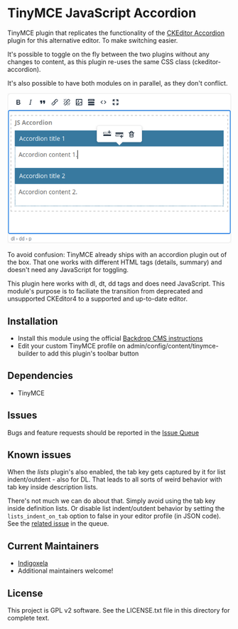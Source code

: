 # TinyMCE JavaScript Accordion

TinyMCE plugin that replicates the functionality of the [CKEditor Accordion](https://backdropcms.org/project/ckeditor_accordion)
plugin for this alternative editor. To make switching easier.

It's possible to toggle on the fly between the two plugins without any
changes to content, as this plugin re-uses the same CSS class
(ckeditor-accordion).

It's also possible to have both modules on in parallel, as they don't
conflict.

![Screenshot of the open editor](https://raw.githubusercontent.com/backdrop-contrib/tinymce_js_accordion/1.x-1.x/screenshots/tinymce-js-accordion.png)

To avoid confusion: TinyMCE already ships with an accordion plugin out of the
box. That one works with different HTML tags (details, summary) and doesn't need
any JavaScript for toggling.

This plugin here works with dl, dt, dd tags and does need JavaScript. This
module's purpose is to faciliate the transition from deprecated and unsupported
CKEditor4 to a supported and up-to-date editor.

## Installation

- Install this module using the official [Backdrop CMS instructions](https://docs.backdropcms.org/documentation/extend-with-modules)
- Edit your custom TinyMCE profile on admin/config/content/tinymce-builder to
  add this plugin's toolbar button

## Dependencies

- TinyMCE

## Issues

Bugs and feature requests should be reported in the [Issue Queue](https://github.com/backdrop-contrib/tinymce_js_accordion/issues)

## Known issues

When the *lists* plugin's also enabled, the tab key gets captured by it for list
indent/outdent - also for DL. That leads to all sorts of weird behavior with tab
key inside description lists.

There's not much we can do about that. Simply avoid using the tab key inside
definition lists. Or disable list indent/outdent behavior by setting the
`lists_indent_on_tab` option to false in your editor profile (in JSON code).
See the [related issue](https://github.com/backdrop-contrib/tinymce_js_accordion/issues/1)
in the queue.

## Current Maintainers

- [Indigoxela](https://github.com/indigoxela)
- Additional maintainers welcome!

## License

This project is GPL v2 software. See the LICENSE.txt file in this directory for complete text.
